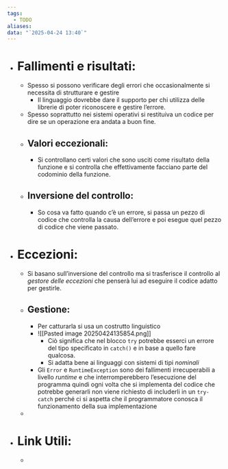```yaml
---
tags:
  - TODO
aliases: 
data: "`2025-04-24 13:40`"
---
```

- # Fallimenti e risultati:
	- Spesso si possono verificare degli errori che occasionalmente si necessita di strutturare e gestire
		- Il linguaggio dovrebbe dare il supporto per chi utilizza delle librerie di poter riconoscere e gestire l’errore.
	- Spesso soprattutto nei sistemi operativi si restituiva un codice per dire se un operazione era andata a buon fine.
	- ## Valori eccezionali:
		- Si controllano certi valori che sono usciti come risultato della funzione e si controlla che effettivamente facciano parte del codominio della funzione. 
	- ## Inversione del controllo:
		- So cosa va fatto quando c’è un errore, si passa un pezzo di codice che controlla la causa dell’errore e poi esegue quel pezzo di codice che viene passato.
- # Eccezioni:
	- Si basano sull’inversione del controllo ma si trasferisce il controllo al _gestore delle eccezioni_ che penserà lui ad eseguire il codice adatto per gestirle.
	- ## Gestione:
		- Per catturarla si usa un costrutto linguistico 
		- ![[Pasted image 20250424135854.png]]
			- Ciò significa che nel blocco `try` potrebbe esserci un errore del tipo specificato in `catch()` e in base a quello fare qualcosa.
			- Si adatta bene ai linguaggi con sistemi di tipi _nominali_ 
		- Gli `Error` e `RuntimeException` sono dei fallimenti irrecuperabili a livello _runtime_ e che interromperebbero l’esecuzione del programma quindi ogni volta che si implementa del codice che potrebbe generarli non viene richiesto di includerli in un `try-catch` perché ci si aspetta che il programmatore conosca il funzionamento della sua implementazione
	- 
- # Link Utili:
	- 